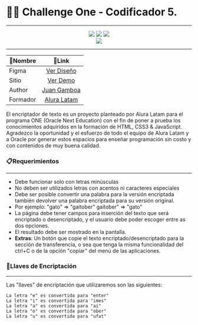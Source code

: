 # 👨‍💻 Challenge One - Codificador 5.
---

<div align="center">
    <img src="https://img.shields.io/badge/JavaScript-FEFF01?logo=javascript&logoColor=000000&style=for-the-badge"/>
    <img src="https://img.shields.io/badge/HTML-EC6231?logo=html5&logoColor=FFFFFF&style=for-the-badge" />
    <img src="https://img.shields.io/badge/CSS-01A3D8?logo=css3&logoColor=FFFFFF&style=for-the-badge" />
</div>

<div align="center">
    <img src="https://www.aluracursos.com/assets/img/challenges/oracle-one/logo_oracleAlura-es.1657102612.svg" />
</div>

---

<center>

| 📌Nombre       | 🔗Link           | 
| ------------- |:-------------:|
| Figma | [Ver Diseño](https://www.figma.com/file/trP3p5nEh7XUyB3n2bomjP/Alura-Challenge---Desaf%C3%ADo-1---L%C3%B3gica?node-id=0%3A1) |
| Sitio     | [Ver Demo](https://sebassena.github.io/challengeonecodificador5/) |
| Author      | [Juan Gamboa](https://juangamboa.co)     |  
| Formador | [Alura Latam](https://www.aluracursos.com/)      | 

</center>

El encriptador de texto es un proyecto planteado por Alura Latam para el programa ONE (Oracle Next Education) con el fin de poner a prueba los conocimientos adquiridos en la formación de HTML, CSS3 & JavaScript. Agradezco la oportunidad y el esfuerzo de todo el equipo de Alura Latam y a Oracle por generar estos espacios para enseñar programación sin costo y con contenidos de muy buena calidad.

### 📋Requerimientos
---
* Debe funcionar solo con letras minúsculas
* No deben ser utilizados letras con acentos ni caracteres especiales
* Debe ser posible convertir una palabra para la versión encriptada también devolver una palabra encriptada para su versión original.
* Por ejemplo:
"gato" => "gaitober"
gaitober" => "gato"
* La página debe tener campos para inserción del texto que será encriptado o desencriptado, y el usuario debe poder escoger entre as dos opciones.
* El resultado debe ser mostrado en la pantalla.
* **Extras**: Un botón que copie el texto encriptado/desencriptado para la sección de transferencia, o sea que tenga la misma funcionalidad del ctrl+C o de la opción "copiar" del menú de las aplicaciones.

### 🔐Llaves de Encriptación
---
Las "llaves" de encriptación que utilizaremos son las siguientes:

    La letra "e" es convertida para "enter"
    La letra "i" es convertida para "imes"
    La letra "a" es convertida para "ai"
    La letra "o" es convertida para "ober"
    La letra "u" es convertida para "ufat"
